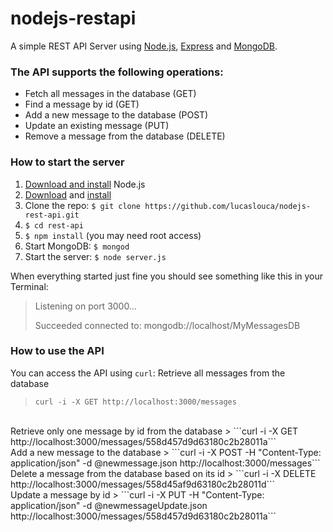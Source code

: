 # nodejs-restapi
A simple REST API Server using <a href="https://nodejs.org" target="_blank">Node.js</a>, <a href="http://expressjs.com" target="_blank">Express</a> and <a href="https://www.mongodb.org" target="_blank">MongoDB</a>.

### The API supports the following operations:
- Fetch all messages in the database (GET)
- Find a message by id (GET)
- Add a new message to the database (POST)
- Update an existing message (PUT)
- Remove a message from the database (DELETE)

### How to start the server
1. <a href="https://nodejs.org/download/" target="_blank">Download and install</a> Node.js
2. <a href="https://www.mongodb.org/downloads" target="_blank">Download</a> and <a href="http://docs.mongodb.org/manual/tutorial/install-mongodb-on-os-x/" target="_blank">install</a>
3. Clone the repo: `$ git clone https://github.com/lucaslouca/nodejs-rest-api.git` 
4. `$ cd rest-api`
5. `$ npm install` (you may need root access)
6. Start MongoDB: `$ mongod`
7. Start the server: `$ node server.js`

When everything started just fine you should see something like this in your Terminal:
> Listening on port 3000...
>
> Succeeded connected to: mongodb://localhost/MyMessagesDB

### How to use the API
You can access the API using ``curl``:
Retrieve all messages from the database
>
> ```curl -i -X GET http://localhost:3000/messages```	

<br>
Retrieve only one message by id from the database
> ```curl -i -X GET http://localhost:3000/messages/558d457d9d63180c2b28011a```	

<br>
Add a new message to the database
> ```curl -i -X POST -H "Content-Type: application/json" -d @newmessage.json http://localhost:3000/messages```

<br>
Delete a message from the database based on its id
> ```curl -i -X DELETE http://localhost:3000/messages/558d45af9d63180c2b28011d```

<br>
Update a message by id
> ```curl -i -X PUT -H "Content-Type: application/json" -d @newmessageUpdate.json http://localhost:3000/messages/558d457d9d63180c2b28011a```
